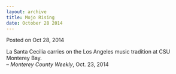 ```yaml
---
layout: archive
title: Mojo Rising
date: October 28 2014
---
```





<span class="date">Posted on Oct 28, 2014    </span>
<p>La Santa Cecilia carries on the Los Angeles music tradition at
CSU Monterey Bay.<br>
&#x2013; <em>Monterey County Weekly</em>, Oct. 23, 2014</br></p>





